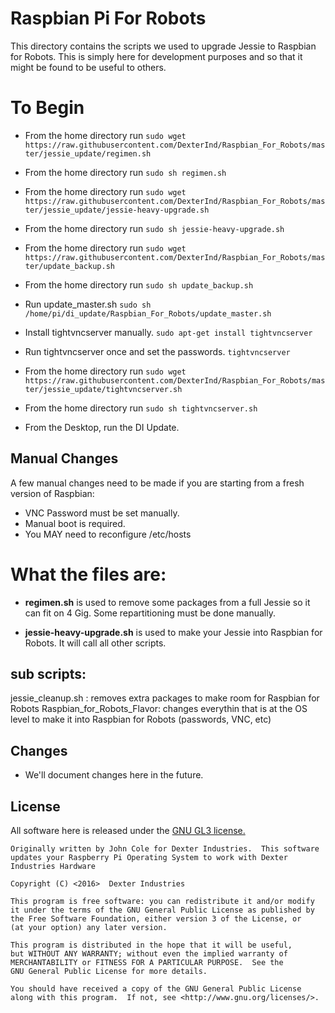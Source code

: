 # Raspbian Pi For Robots

This directory contains the scripts we used to upgrade Jessie to Raspbian for Robots.  This is simply here for development purposes and so that it might be found to be useful to others.

# To Begin
+ From the home directory run `sudo wget https://raw.githubusercontent.com/DexterInd/Raspbian_For_Robots/master/jessie_update/regimen.sh`

+ From the home directory run `sudo sh regimen.sh`

+ From the home directory run `sudo wget https://raw.githubusercontent.com/DexterInd/Raspbian_For_Robots/master/jessie_update/jessie-heavy-upgrade.sh`

+ From the home directory run `sudo sh jessie-heavy-upgrade.sh`

+ From the home directory run `sudo wget https://raw.githubusercontent.com/DexterInd/Raspbian_For_Robots/master/update_backup.sh`

+ From the home directory run `sudo sh update_backup.sh`

+ Run update_master.sh `sudo sh /home/pi/di_update/Raspbian_For_Robots/update_master.sh`

+ Install tightvncserver manually.  `sudo apt-get install tightvncserver`

+ Run tightvncserver once and set the passwords.  `tightvncserver`

+ From the home directory run `sudo wget https://raw.githubusercontent.com/DexterInd/Raspbian_For_Robots/master/jessie_update/tightvncserver.sh`

+ From the home directory run `sudo sh tightvncserver.sh`

+ From the Desktop, run the DI Update.

## Manual Changes
A few manual changes need to be made if you are starting from a fresh version of Raspbian:
- VNC Password must be set manually.
- Manual boot is required.
- You MAY need to reconfigure /etc/hosts

# What the files are:
+ **regimen.sh** is used to remove some packages from a full Jessie so it can fit on 4 Gig. Some repartitioning must be done manually.

+ **jessie-heavy-upgrade.sh** is used to make your Jessie into Raspbian for Robots. It will call all other scripts.

## sub scripts:
jessie_cleanup.sh : removes extra packages to make room for Raspbian for Robots
Raspbian_for_Robots_Flavor: changes everythin that is at the OS level to make it into Raspbian for Robots (passwords, VNC, etc)


## Changes 
* We'll document changes here in the future.

## License
All software here is released under the [GNU GL3 license.](http://www.gnu.org/licenses/gpl-3.0.txt)


    Originally written by John Cole for Dexter Industries.  This software updates your Raspberry Pi Operating System to work with Dexter Industries Hardware
    
    Copyright (C) <2016>  Dexter Industries

    This program is free software: you can redistribute it and/or modify
    it under the terms of the GNU General Public License as published by
    the Free Software Foundation, either version 3 of the License, or
    (at your option) any later version.

    This program is distributed in the hope that it will be useful,
    but WITHOUT ANY WARRANTY; without even the implied warranty of
    MERCHANTABILITY or FITNESS FOR A PARTICULAR PURPOSE.  See the
    GNU General Public License for more details.

    You should have received a copy of the GNU General Public License
    along with this program.  If not, see <http://www.gnu.org/licenses/>.


